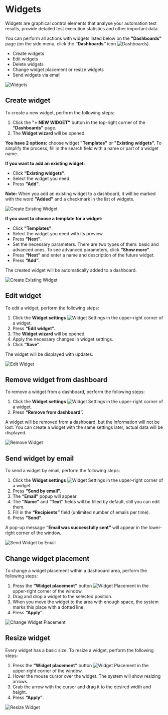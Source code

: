 # Widgets

Widgets are graphical control elements that analyse your automation test results, provide detailed test execution statistics and other important data.

You can perform all actions with widgets listed below on the **"Dashboards"** page (on the side menu, click the **“Dashboards”** icon ![Dashboards](https://github.com/zebrunner/documentation/blob/master/docs/assets/images/dashboards_icon.png?raw=true)).

* Create widgets
* Edit widgets
* Delete widgets
* Change widget placement or resize widgets
* Send widgets via email

![Widgets](https://github.com/zebrunner/documentation/blob/master/docs/assets/images/dashboards_page.png?raw=true)

## Create widget
To create a new widget, perform the following steps:

1. Click the **"+ NEW WIDGET"** button in the top-right corner of the **“Dashboards”** page.
2. The **Widget wizard** will be opened.

**You have 2 options:**  choose widget **"Templates"** or **"Existing widgets”.** To simplify the process, fill in the search field with a name or part of a widget name.

**If you want to add an existing widget:**

* Click **“Existing widgets”**.
* Select the widget you need.
* Press **"Add"**.

**Note:** When you add an existing widget to a dashboard, it will be marked with the word **"Added"** and a checkmark in the list of widgets.

![Create Existing Widget](https://github.com/zebrunner/documentation/blob/master/docs/assets/images/create_widget_from_existing.gif?raw=true) 

**If you want to choose a template for a widget:**

  * Click **"Templates"**.
  * Select the widget you need with its preview.
  * Press **“Next”**.
  * Set the necessary parameters. There are two types of them: basic and advanced ones. To see advanced parameters, click **“Show more”**.
  * Press **“Next”** and enter a name and description of the future widget.
  * Press **“Add”**.

The created widget will be automatically added to a dashboard.

![Create Existing Widget](https://github.com/zebrunner/documentation/blob/master/docs/assets/images/create_widget_from_templates.gif?raw=true)

## Edit widget
To edit a widget, perform the following steps:

1.	Click the **Widget settings** ![Widget Settings](https://github.com/zebrunner/documentation/blob/master/docs/assets/images/icon_three_dot.png?raw=true) in the upper-right corner of a widget.
2.	Press **“Edit widget”.**
3.	The **Widget wizard** will be opened.
4.	Apply the necessary changes in widget settings.
5.	Click **“Save”**.

The widget will be displayed with updates.

![Edit Widget](https://github.com/zebrunner/documentation/blob/master/docs/assets/images/edit_widget.gif?raw=true)

## Remove widget from dashboard
To remove a widget from a dashboard, perform the following steps:

1.	Click the **Widget settings** ![Widget Settings](https://github.com/zebrunner/documentation/blob/master/docs/assets/images/icon_three_dot.png?raw=true) in the upper-right corner of a widget.
2.	Press **“Remove from dashboard”.**

A widget will be removed from a dashboard, but the information will not be lost. You can create a widget with the same settings later, actual data will be displayed.

![Remove Widget](https://github.com/zebrunner/documentation/blob/master/docs/assets/images/remove_widget_from_dashboard.gif?raw=true)

## Send widget by email
To send a widget by email, perform the following steps:

1.	Click the **Widget settings** ![Widget Settings](https://github.com/zebrunner/documentation/blob/master/docs/assets/images/icon_three_dot.png?raw=true) in the upper-right corner of a widget.
2.	Press **“Send by email”.**
3.	The **“Email”** popup will appear.
4.	The **“Name”** and **“Text”** fields will be filled by default, still you can edit them.
5.	Fill in the **“Recipients”** field (unlimited number of emails per time).
6.	Press **“Send”**.

A pop-up message **“Email was successfully sent”** will appear in the lower-right corner of the window.

![Send Widget by Email](https://github.com/zebrunner/documentation/blob/master/docs/assets/images/send_widget_by_email.gif?raw=true)

## Change widget placement 
To change a widget placement within a dashboard area, perform the following steps:

1.	Press the **“Widget placement”** button ![Widget Placement](https://github.com/zebrunner/documentation/blob/master/docs/assets/images/widget_placement_icon.png?raw=true) in the upper-right corner of the window.
2.	Drag and drop a widget to the selected position.
3.	When you move the widget to the area with enough space, the system marks this place with a dotted line.
4.	Press **“Apply”**.

![Change Widget Placement](https://github.com/zebrunner/documentation/blob/master/docs/assets/images/change_widget_placement.gif?raw=true)

## Resize widget
 
Every widget has a basic size. To resize a widget, perform the following steps:

1.	Press the **“Widget placement”** button ![Widget Placement](https://github.com/zebrunner/documentation/blob/master/docs/assets/images/widget_placement_icon.png?raw=true) in the upper-right corner of the window.
2.	Hover the mouse cursor over the widget. The system will show resizing arrows.
3.	Grab the arrow with the cursor and drag it to the desired width and height.
4.	Press **“Apply”**.

![Resize Widget](https://github.com/zebrunner/documentation/blob/master/docs/assets/images/resize_widget.gif?raw=true) 
